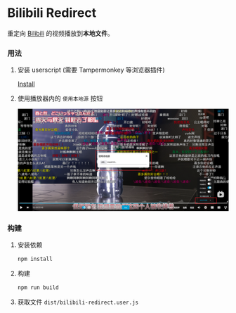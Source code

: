 # Bilibili Redirect

重定向 [Bilibili](https://www.bilibili.com) 的视频播放到**本地文件**。

### 用法

1. 安装 userscript (需要 Tampermonkey 等浏览器插件)  

    [Install](https://github.com/Kr328/bilibili-redirect/releases/latest/download/bilibili-redirect.user.js)

2. 使用播放器内的 `使用本地源` 按钮  

    ![use-local-resource](./imgs/use-local-resource.png)

### 构建

1. 安装依赖
   ```bash
   npm install
   ```
   
2. 构建 
   ```bash
   npm run build
   ```
   
3. 获取文件 `dist/bilibili-redirect.user.js`